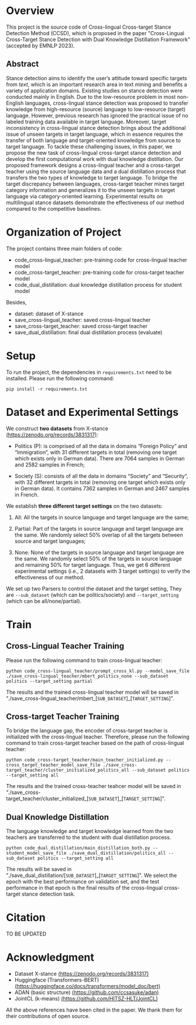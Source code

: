 
# Overview 
This project is the source code of Cross-lingual Cross-target Stance Detection Method (CCSD), which is proposed in the paper "Cross-Lingual Cross-Target Stance Detection with Dual Knowledge Distillation Framework" (accepted by EMNLP 2023).

## Abstract 
Stance detection aims to identify the user’s attitude toward specific targets from *text*, which is an important research area in text mining and benefits a variety of application domains. Existing studies on stance detection were conducted mainly in English. Due to the low-resource problem in most non-English languages, cross-lingual stance detection was proposed to transfer knowledge from high-resource (source) language to low-resource (target) language. However, previous research has ignored the practical issue of no labeled training data available in target language. Moreover, target inconsistency in cross-lingual stance detection brings about the additional issue of unseen targets in target language, which in essence requires the transfer of both language and target-oriented knowledge from source to target language. To tackle these challenging issues, in this paper, we propose the new task of cross-lingual cross-target stance detection and develop the first computational work with dual knowledge distillation. Our proposed framework designs a cross-lingual teacher and a cross-target teacher using the source language data and a dual distillation process that transfers the two types of knowledge to target language. To bridge the target discrepancy between languages, cross-target teacher mines target category information and generalizes it to the unseen targets in target language via category-oriented learning. Experimental results on multilingual stance datasets demonstrate the effectiveness of our method compared to the competitive baselines.

# Organization of Project

The project contains three main folders of code:
- code_cross-lingual_teacher: pre-training code for cross-lingual teacher model 
- code_cross-target_teacher: pre-training code for cross-target teacher model 
- code_dual_distillation: dual knowledge distillation process for student model 

Besides,
- dataset: dataset of X-stance
- save_cross-lingual_teacher: saved cross-lingual teacher
- save_cross-target_teacher: saved cross-target teacher 
- save_dual_distillation: final dual distillation process (evaluate)



# Setup 

To run the project, the dependencies in ```requirements.txt``` need to be installed. Please run the following command: 
```
pip install -r requirements.txt 
```

# Dataset and Experimental Settings 

We construct **two datasets** from X-stance [(https://zenodo.org/records/3831317)](https://zenodo.org/records/3831317):
- Politics (P): is comprised of all the data in domains “Foreign Policy” and “Immigration”, with 31 different targets in total (removing one target which exists only in German data). There are 7064 samples in German and 2582 samples in French; 

- Society (S): consists of all the data in domains “Society” and “Security”, with 32 different targets in total (removing one target which exists only in German data). It contains 7362 samples in German and 2467 samples in French.

We establish **three different target settings** on the two datasets:
1. All: All the targets in source language and target language are the same; 

2. Partial: Part of the targets in source language and target language are the same. We randomly select 50% overlap of all the targets between source and target languages; 

3. None: None of the targets in source language and target language are the same. We randomly select 50% of the targets in source language and remaining 50% for target language. Thus, we get 6 different experimental settings (i.e., 2 datasets with 3 target settings) to verify the effectiveness of our method.

We set up two Parsers to control the dataset and the target setting, They are ```--sub_dataset``` (which can be politics/society) and ```--target_setting``` (which can be all/none/partial).

# Train 

## Cross-Lingual Teacher Training
Please run the following command to train cross-lingual teacher: 

```shell
python code_cross-lingual_teacher/prompt_cross_kl.py --model_save_file ./save_cross-lingual_teacher/mbert_politics_none --sub_dataset politics --target_setting partial
```

The results and the trained cross-lingual teacher model will be saved in "./save_cross-lingual_teacher/mbert_[```SUB_DATASET```]_[```TARGET_SETTING```]".


## Cross-target Teacher Training 

To bridge the language gap, the encoder of cross-target teacher is initialized with the cross-lingual teacher. Therefore, please run the following command to train cross-target teacher based on the path of cross-lingual teacher:

```shell
python code_cross-target_teacher/main_teacher_initialized.py --cross_target_teacher_model_save_file ./save_cross-target_teacher/cluster_initialized_politics_all --sub_dataset politics --target_setting all
```

The results and the trained cross-teacher teahcer model will be saved in "./save_cross-target_teacher/cluster_initialized_[```SUB_DATASET```]_[```TARGET_SETTING```]".


## Dual Knowledge Distillation 


The language knowledge and target knowledge learned from the two teachers are transferred to the student with dual distillation process. 

```shell
python code_dual_distillation/main_distillation_both.py --student_model_save_file ./save_dual_distillation/politics_all --sub_dataset politics --target_setting all
```

The results will be saved in "./save_dual_distillation/[```SUB_DATASET```]_[```TARGET_SETTING```]". We select the epoch with the best performance on validation set, and the test performance in that epoch is the final results of the cross-lingual cross-target stance detection task. 



# Citation

TO BE UPDATED


# Acknowledgment 

- Dataset X-stance [(https://zenodo.org/records/3831317)](https://zenodo.org/records/3831317)
- Huggingface (Transformers-BERT) [(https://huggingface.co/docs/transformers/model_doc/bert)](https://huggingface.co/docs/transformers/model_doc/bert)
- ADAN (basic structure) [(https://github.com/ccsasuke/adan)](https://github.com/ccsasuke/adan)
- JointCL (k-means) [(https://github.com/HITSZ-HLT/JointCL)](https://github.com/HITSZ-HLT/JointCL)

All the above references have been cited in the paper. We thank them for their contributions of open source.






